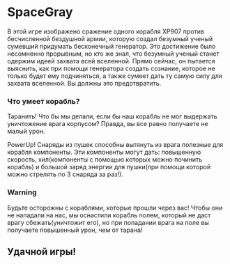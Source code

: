 # SpaceGray
В этой игре изображено сражение одного корабля XP907 против бесчисленной
бездушной армии, которую создал безумный ученый сумевший придумать бесконечный
генератор. Это достижение было несомненно прорывным, но кто же знал, что безумный
ученый станет одержим идеей захвата всей вселенной. Прямо сейчас, он
пытается выяснить, как при помощи генератора создать сознание, которое
не только будет ему подчиняться, а также сумеет дать ту самую силу для захвата
вселенной. Вы должны это предотвратить.

### Что умеет корабль?
Таранить! Что бы мы делали, если бы наш корабль не мог выдержать уничтожение
врага корпусом? Правда, вы все равно получаете не малый урон.

PowerUp! Снаряды из пушек способны вытянуть из врага полезные для корабля
компоненты. Эти компоненты могут дать: повышенную скорость, хил(компоненты
с помощью которых можно починить корабль) и большой заряд энергии для пушки(при
помощи которой можно стрелять по 3 снаряда за раз!).

### Warning
Будьте осторожны с кораблями, которые прошли через вас! Чтобы они не нападали
на нас, мы оснастили корабль полем, который не даст врагу сбежать(уничтожит его), но при
попадании врага на поле вы получаете повышенный урон, чем от тарана!



## Удачной игры!
